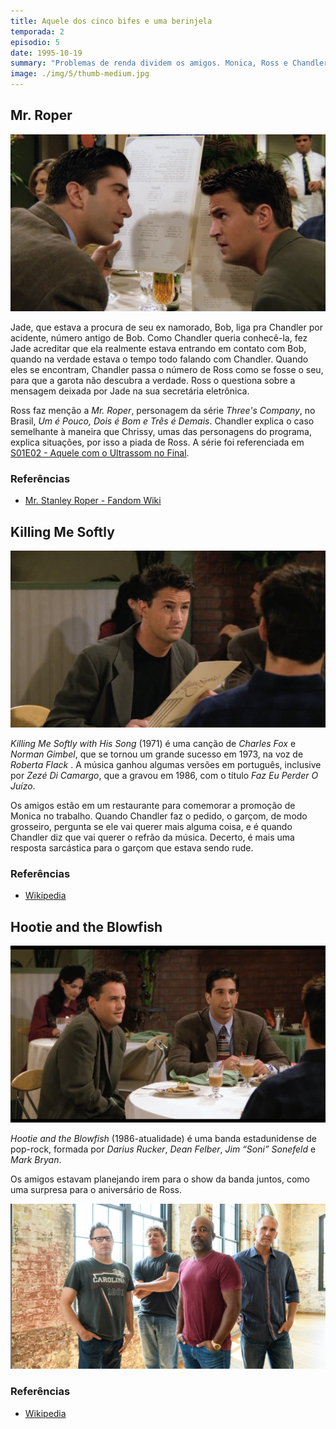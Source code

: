 ```yaml
---
title: Aquele dos cinco bifes e uma berinjela
temporada: 2
episodio: 5
date: 1995-10-19
summary: "Problemas de renda dividem os amigos. Monica, Ross e Chandler tem dinheiro; Phoebe, Rachel e Joey não."
image: ./img/5/thumb-medium.jpg
---
```


## Mr. Roper

![Mr. Roper](./img/5/mr-roper.png)

<cena>
   <chandler
original="- Oh, see, I had to tell her that my number was your number, because
I couldn't tell her that my number was my number because she thinks that my number
is Bob's number."
traducao="- Disse que meu telefone era o seu, não pude dizer o meu, porque ela
acha que o meu telefone é o de Bob."
></chandler>
    <ross
        original="- Hey, tell me again, what do I do when Mr. Roper calls?"
        traducao="- Diga novamente, o que faço quando o Sr. Roper ligar?"
    ></ross>
</cena>

Jade, que estava a procura de seu ex namorado, Bob, liga pra Chandler por acidente,
número antigo de Bob. Como Chandler queria conhecê-la, fez Jade acreditar que ela
realmente estava entrando em contato com Bob, quando na verdade estava o tempo todo
falando com Chandler. Quando eles se encontram, Chandler passa o número de Ross como
se fosse o seu, para que a garota não descubra a verdade.  Ross o questiona sobre
a mensagem deixada por Jade na sua secretária eletrônica.

Ross faz menção a *Mr. Roper*, personagem da série *Three's Company*, no Brasil, *Um
é Pouco, Dois é Bom e Três é Demais*. Chandler explica o caso semelhante à maneira
que Chrissy, umas das personagens do programa, explica situações, por isso a piada de Ross.
A série foi referenciada em [S01E02 - Aquele com o Ultrassom no Final](/temporada/1/episodio/2/#threes-company).

### Referências

- [Mr. Stanley Roper - Fandom Wiki](https://threescompany.fandom.com/wiki/Stanley_Roper)

## Killing Me Softly

![Killing Me Softly](./img/5/killing-me-softly.png)

<cena>
  <chandler
    original="- Yes, how 'bout a verse of Killing Me Softly?"
    traducao="- Sim, que tal o refrão de Killing Me Softtly?"
  ></chandler>
</cena>

*Killing Me Softly with His Song* (1971) é uma canção de *Charles Fox* e *Norman Gimbel*,
que se tornou um grande sucesso em 1973, na voz de *Roberta Flack* . A música ganhou
algumas versões em português, inclusive por *Zezé Di Camargo*, que a gravou em 1986,
com o título *Faz Eu Perder O Juízo*.

Os amigos estão em um restaurante para comemorar a promoção de Monica no trabalho.
Quando Chandler faz o pedido, o garçom, de modo grosseiro, pergunta se ele vai querer
mais alguma coisa, e é quando Chandler diz que vai querer o refrão da música. Decerto,
é mais uma resposta sarcástica para o garçom que estava sendo rude.

### Referências

- [Wikipedia](https://pt.wikipedia.org/wiki/Killing_Me_Softly_with_His_Song)

## Hootie and the Blowfish

![Hottie and the Blowfish](./img/5/hootie-and-the-blowfish.png)

<cena>
  <chandler
    original="- No, the thing was, we were gonna go see Hootie and the Blowfish."
    traducao="- A coisa era o show do Hottie and the Blowfish"
  ></chandler>
</cena>

*Hootie and the Blowfish* (1986-atualidade) é uma banda estadunidense de pop-rock,
formada por *Darius Rucker*, *Dean Felber*, *Jim “Soni” Sonefeld* e *Mark Bryan*.

Os amigos estavam planejando irem para o show da banda juntos, como uma surpresa
para o aniversário de Ross.

![Hootie and the Blowfish - Banda](./img/5/banda.jpg)

### Referências

- [Wikipedia](https://pt.wikipedia.org/wiki/Hootie_%26_the_Blowfish)
